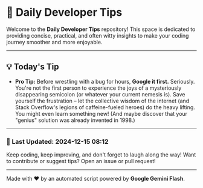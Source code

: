 
# 🌟 Daily Developer Tips

Welcome to the **Daily Developer Tips** repository! This space is dedicated to providing concise, practical, and often witty insights to make your coding journey smoother and more enjoyable.

---

## 💡 Today's Tip

- **Pro Tip:**  Before wrestling with a bug for hours,  **Google it first.**  Seriously.  You're not the first person to experience the joys of a mysteriously disappearing semicolon (or whatever your current nemesis is).  Save yourself the frustration – let the collective wisdom of the internet (and Stack Overflow's legions of caffeine-fueled heroes) do the heavy lifting.  You might even learn something new!  (And maybe discover that your "genius" solution was already invented in 1998.)

---

### 📅 Last Updated: 2024-12-15 08:12

Keep coding, keep improving, and don't forget to laugh along the way! Want to contribute or suggest tips? Open an issue or pull request!

---

Made with ❤️ by an automated script powered by **Google Gemini Flash**.

